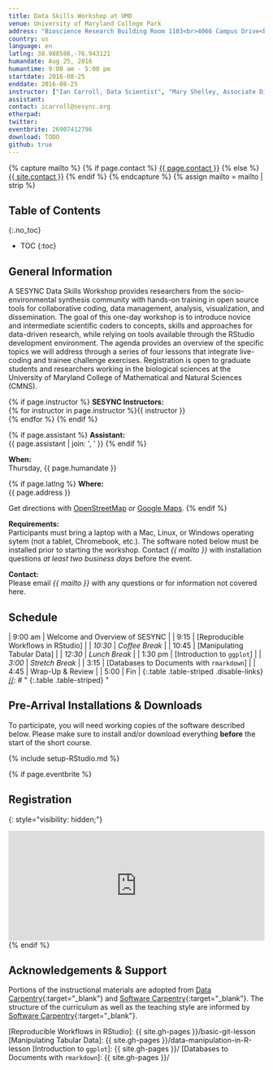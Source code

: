 ```yaml
---
title: Data Skills Workshop at UMD
venue: University of Maryland College Park
address: "Bioscience Research Building Room 1103<br>4066 Campus Drive<br>College Park, MD 20742"
country: us
language: en
latlng: 38.988588,-76.943121
humandate: Aug 25, 2016
humantime: 9:00 am - 5:00 pm
startdate: 2016-08-25
enddate: 2016-08-25
instructor: ["Ian Carroll, Data Scientist", "Mary Shelley, Associate Director of Synthesis", "Mike Smorul, Associate Director of Cyberinfrastructure"]
assistant:
contact: icarroll@sesync.org
etherpad:
twitter:
eventbrite: 26907412796
download: TODO
github: true
---
```


[//]: # " Capture additional variables. "

{% capture mailto %}
{% if page.contact %}
  <a href='mailto:{{page.contact}}'>{{ page.contact }}</a>
{% else %}
  <a href='mailto:{{site.contact}}'>{{ site.contact }}</a>
{% endif %}
{% endcapture %}
{% assign mailto = mailto | strip %}

[//]: # " Edit the values in the parameter block above to be appropriate for your bootcamp. "
[//]: # " Please use three-letter month names for the 'humandate' field. "

## Table of Contents
{:.no_toc}

* TOC
{:toc}

## General Information

A SESYNC Data Skills Workshop provides researchers from the socio-environmental synthesis community with hands-on training in open source tools for collaborative coding, data management, analysis, visualization, and dissemination.
The goal of this one-day workshop is to introduce novice and intermediate scientific coders to concepts, skills and approaches for data-driven research, while relying on tools available through the RStudio development environment.
The agenda provides an overview of the specific topics we will address through a series of four lessons that integrate live-coding and trainee challenge exercises.
Registration is open to graduate students and researchers working in the biological sciences at the University of Maryland College of Mathematical and Natural Sciences (CMNS).

[//]: # " This block displays the instructors' names if they are available. "

{% if page.instructor %}
**SESYNC Instructors:**  
{% for instructor in page.instructor %}{{ instructor }}  
{% endfor %}
{% endif %}

{% if page.assistant %}
**Assistant:**  
{{ page.assistant | join: ', ' }}
{% endif %}

[//]: # " Modify this block to reflect the target audience for your bootcamp. "
[//]: # " In particular, if it is only open to people from a particular institution, "
[//]: # " or if specialized prerequisite knowledge is required, please mention that. "

**When:**  
Thursday, {{ page.humandate }}

[//]: # " This block displays the address and links to a map showing directions. "
{% if page.latlng %}
**Where:**  
{{ page.address }}
  
Get directions with
<a href="//www.openstreetmap.org/?mlat={{ page.latlng | replace:',','&mlon=' }}&zoom=16">OpenStreetMap</a> or
<a href="//maps.google.com/maps?q={{ page.latlng }}">Google Maps</a>.
{% endif %}

[//]: # " Modify the block below if there are any special requirements. "

**Requirements:**  
Participants must bring a laptop with a Mac, Linux, or Windows operating sytem (not a tablet, Chromebook, etc.). The software noted below must be installed prior to starting the workshop. Contact *{{ mailto }}* with installation questions *at least two business days* before the event.

[//]: # " The following block automatically inserts a contact email address if one has been specified for the page. "
[//]: # " If one hasn't, this block inserts the generic contact address for Software Carpentry. "

**Contact:**  
Please email *{{ mailto }}* with any questions or for information not covered here.

[//]: # " Edit this block to show the syllabus and schedule for your bootcamp. "

## Schedule

[//]: # " too early? allow pre-event install time? "
[//]: # " Motivate utility of R before version control? Or is GitHub sexy enough? "

| 9:00 am | Welcome and Overview of SESYNC            |
|    9:15 | [Reproducible Workflows in RStudio]       |
| *10:30* | *Coffee Break*                            |
|   10:45 | [Manipulating Tabular Data]               |
| *12:30* | *Lunch Break*                             |
| 1:30 pm | [Introduction to `ggplot`]                |
|  *3:00* | *Stretch Break*                           |
|    3:15 | [Databases to Documents with `rmarkdown`] |
|    4:45 | Wrap-Up & Review                          |
|    5:00 | Fin                                       |
{:.table .table-striped .disable-links}
[//]: # " {:.table .table-striped} "

[//]: # " Edit the setup instructions in _includes/setup.html to reflect your bootcamp. "
[//]: # " (In particular, most bootcamps teach either Python or R, not both.) "

## Pre-Arrival Installations & Downloads

To participate, you will need working copies of the software described below.
Please make sure to install and/or download everything **before** the start of the short course.

{% include setup-RStudio.md %}

{% if page.eventbrite %}
## Registration
{: style="visibility: hidden;"}

<iframe src="https://www.eventbrite.com/tickets-external?eid={{ page.eventbrite }}&ref=etckt" frameborder="0" width="100%" height="216px" scrolling="no"></iframe>
{% endif %}

## Acknowledgements & Support
Portions of the instructional materials are adopted from [Data Carpentry](http://www.datacarpentry.org){:target="_blank"} and [Software Carpentry](http://software-carpentry.org){:target="_blank"}.
The structure of the curriculum as well as the teaching style are informed by [Software Carpentry](http://software-carpentry.org){:target="_blank"}.

[//]: # " Links by Reference "

[Reproducible Workflows in RStudio]: {{ site.gh-pages }}/basic-git-lesson
[Manipulating Tabular Data]: {{ site.gh-pages }}/data-manipulation-in-R-lesson
[Introduction to `ggplot`]: {{ site.gh-pages }}/
[Databases to Documents with `rmarkdown`]: {{ site.gh-pages }}/
